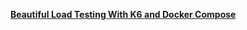 [**Beautiful Load Testing With K6 and Docker Compose**](https://medium.com/swlh/beautiful-load-testing-with-k6-and-docker-compose-4454edb3a2e3)